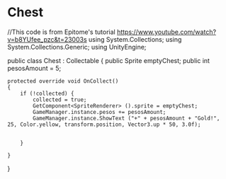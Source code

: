 # Chest
//This code is from Epitome's tutorial https://www.youtube.com/watch?v=b8YUfee_pzc&t=23003s
using System.Collections;
using System.Collections.Generic;
using UnityEngine;

public class Chest : Collectable
{
	public Sprite emptyChest;
	public int pesosAmount = 5;

	protected override void OnCollect()
	{
		if (!collected) {
			collected = true;
			GetComponent<SpriteRenderer> ().sprite = emptyChest;
			GameManager.instance.pesos += pesosAmount;
			GameManager.instance.ShowText ("+" + pesosAmount + "Gold!", 25, Color.yellow, transform.position, Vector3.up * 50, 3.0f); 
				

		}

	}

}
